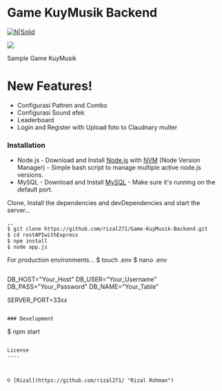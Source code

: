 # Game KuyMusik Backend 

[![N|Solid](https://upload.wikimedia.org/wikipedia/commons/thumb/d/d9/Node.js_logo.svg/180px-Node.js_logo.svg.png)](https://nodejs.org/en/) &nbsp;&nbsp;&nbsp;&nbsp;&nbsp;&nbsp;&nbsp;&nbsp;&nbsp;&nbsp;&nbsp;&nbsp; 

![](https://img.shields.io/badge/Code%20Style-Standard-yellow.svg)

Sample Game KuyMusik 

# New Features!

  - Configurasi Pattren and Combo
  - Configurasi Sound efek 
  - Leaderboard
  - Login and Register with Upload foto to Claudnary multer



### Installation

- Node.js - Download and Install [Node.js](https://nodejs.org/en/) with [NVM](https://github.com/creationix/nvm) (Node Version Manager) - Simple bash script to manage multiple active node.js versions.
- MySQL - Download and Install [MySQL](https://www.mysql.com/downloads/) - Make sure it's running on the default port.  

Clone, Install the dependencies and devDependencies and start the server...
```
,,
$ git clone https://github.com/rizal271/Game-KuyMusik-Backend.git
$ cd restAPIwithExpress
$ npm install 
$ node app.js
```

For production environments...
$ touch .env
$ nano .env
```

```
DB_HOST="Your_Host"
DB_USER="Your_Username"
DB_PASS="Your_Password"
DB_NAME="Your_Table"

SERVER_PORT=33xx
```

### Development

```
$ npm start
```

License
----



© [Rizal](https://github.com/rizal271/ "Rizal Rohman")